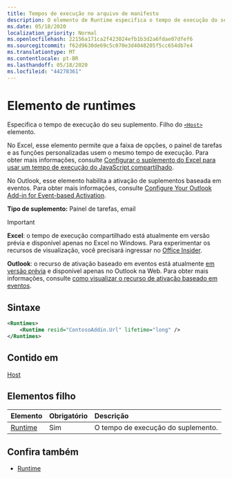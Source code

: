 ```yaml
---
title: Tempos de execução no arquivo de manifesto
description: O elemento de Runtime especifica o tempo de execução do seu suplemento.
ms.date: 05/18/2020
localization_priority: Normal
ms.openlocfilehash: 22156a171ca2f423024efb1b3d2a6fdae07dfef6
ms.sourcegitcommit: f62d9630de69c5c070e3d4048205f5cc654db7e4
ms.translationtype: MT
ms.contentlocale: pt-BR
ms.lasthandoff: 05/18/2020
ms.locfileid: "44278361"
---
```

# <a name="runtimes-element"></a>Elemento de runtimes

Especifica o tempo de execução do seu suplemento. Filho do [`<Host>`](host.md) elemento.

No Excel, esse elemento permite que a faixa de opções, o painel de tarefas e as funções personalizadas usem o mesmo tempo de execução. Para obter mais informações, consulte [Configurar o suplemento do Excel para usar um tempo de execução do JavaScript compartilhado](../../excel/configure-your-add-in-to-use-a-shared-runtime.md).

No Outlook, esse elemento habilita a ativação de suplementos baseada em eventos. Para obter mais informações, consulte [Configure Your Outlook Add-in for Event-based Activation](../../outlook/autolaunch.md).

**Tipo de suplemento:** Painel de tarefas, email

> [!IMPORTANT]
> **Excel**: o tempo de execução compartilhado está atualmente em versão prévia e disponível apenas no Excel no Windows. Para experimentar os recursos de visualização, você precisará ingressar no [Office Insider](https://insider.office.com/).
>
> **Outlook**: o recurso de ativação baseado em eventos está atualmente [em versão prévia](../../reference/objectmodel/preview-requirement-set/outlook-requirement-set-preview.md) e disponível apenas no Outlook na Web. Para obter mais informações, consulte [como visualizar o recurso de ativação baseado em eventos](../../outlook/autolaunch.md#how-to-preview-the-event-based-activation-feature).

## <a name="syntax"></a>Sintaxe

```XML
<Runtimes>
    <Runtime resid="ContosoAddin.Url" lifetime="long" />
</Runtimes>
```

## <a name="contained-in"></a>Contido em

[Host](host.md)

## <a name="child-elements"></a>Elementos filho

|  Elemento |  Obrigatório  |  Descrição  |
|:-----|:-----|:-----|
| [Runtime](runtime.md) | Sim |  O tempo de execução do suplemento. |

## <a name="see-also"></a>Confira também

- [Runtime](runtime.md)
